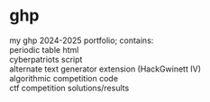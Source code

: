 # ghp
my ghp 2024-2025 portfolio; contains: <br>
periodic table html <br>
cyberpatriots script <br>
alternate text generator extension (HackGwinett IV) <br>
algorithmic competition code <br>
ctf competition solutions/results
